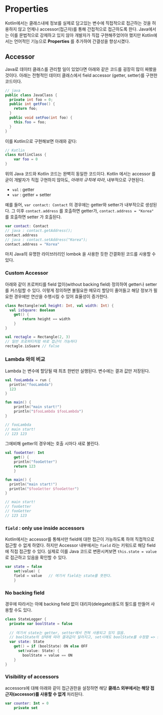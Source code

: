 Properties
====

Kotlin에서는 클래스내에 정보를 실제로 담고있는 변수에 직접적으로 접근하는 것을 허용하지 않고 언제나 accessor(접근자)를 통해 간접적으로 접근하도록 한다. Java에서는 이를 문법적으로 강제하고 있지 않아 개발자가 직접 구현해주었어야 했지만 Kotlin에서는 언어적인 기능으로 **Properties** 를 추가하여 간결성을 향상시켰다.

## Accessor

Java로 데이터 클래스를 관리할 일이 있었다면 아래와 같은 코드를 굉장히 많이 짜봤을 것이다. 아래는 전형적인 데이터 클래스에서 field accessor (getter, setter)를 구현한 코드이다.

```java
// java
public class JavaClass {
  private int foo = 0;
  public int getFoo() {
    return foo;
  }
  public void setFoo(int foo) {
    this.foo = foo;
  }
}
```

이를 Kotlin으로 구현해보면 아래와 같다:

```kotlin
// Kotlin
class KotlinClass {
	var foo = 0
}
```

위의 Java 코드와 Kotlin 코드는 완벽히 동일한 코드이다. Kotlin 에서는 accessor 를 굳이 개발자가 직접 구현하지 않아도, *아래의 규칙에 따라*, 내부적으로 구현된다.

- `val` : getter
- `var` : getter + setter

예를 들어, `var contact: Contact` 의 경우에는 getter와 setter가 내부적으로 생성된다. 그 이후 `contact.address` 를 호출하면 getter가, `contact.address = "Korea"` 를 호출하면 setter 가 호출된다.

```kotlin
var contact: Contact
// java : contact.getAddress();
contact.address
// java : contact.setAddress("Korea");
contact.address = "Korea"
```

마치 Java의 유명한 라이브러리인 lombok 을 사용한 듯한 간결화된 코드를 사용할 수 있다.

### Custom Accessor

아래와 같이 프로퍼티를 field 없이(without backing field) 정의하여 getter나 setter를 커스텀할 수 있다. 이렇게 정의하면 불필요한 메모리 할당이 줄어들고 해당 정보가 필요한 경우에만 연산을 수행시킬 수 있어 효율성이 증가한다.

```kotlin
class Rectangle(val height: Int, val width: Int) {
  val isSquare: Boolean
  	get() {
    	return height == width
  	}
}

val rectagle = Rectangle(2, 3)
// 일반 프로퍼티처럼 바로 접근이 가능하다
rectagle.isSuare // false
```

### Lambda 와의 비교

Lambda 는 변수에 할당될 때 최초 한번만 실행된다. 변수에는 결과 값만 저장된다.

```kotlin
val fooLambda = run {
  println("fooLambda")
  123
}

fun main() {
	println("main start!")
	println("$fooLambda $fooLambda")
}

// fooLambda
// main start!
// 123 123
```

그에비해 getter의 경우에는 호출 시마다 새로 불린다.

```kotlin
val fooGetter: Int
	get() {
  	println("fooGetter")
    return 123
	}

fun main() {
  println("main start!")
  println("$fooGetter $fooGetter")
}

// main start!
// fooGetter
// fooGetter
// 123 123
```

### `field` : only use inside accessors

Kotlin에서는 accessor를 통해서만 field에 대한 접근이 가능하도록 하여 직접적으로 접근할 수 없게 하였다. 하지만 Accessor 내부에서는 `field` 라는 키워드로 해당 field에 직접 접근할 수 있다. 실제로 이를 Java 코드로 변환시켜보면 `this.state = value` 로 접근하고 있음을 확인할 수 있다.

```kotlin
var state = false
	set(value) {
  	field = value	// 여기서 field는 state를 뜻한다.
	}
```

### No backing field

경우에 따라서는 아예 backing field 없이 대리자(delegate)용도의 필드를 만들어 사용할 수도 있다.

```kotlin
class StateLogger {
  private var boolState = false
  
  // 여기서 state는 getter, setter에서 전혀 사용되고 있지 않음.
  // boolState의 상태에 따라 결과값이 달라지고, set시에도 boolState를 수정함 => state는 boolState의 공개된 대리자 역할을 한다
  var state: State
  	get() = if (boolState) ON else OFF
	  set(value: State) {
    	boolState = value == ON
  	}
}
```

### Visibility of accessors

accessors에 대해 아래와 같이 접근권한을 설정하면 해당 **클래스 외부에서는 해당 접근자(accessor)를 사용할 수 없게** 처리된다.

```kotlin
var counter: Int = 0
	private set
```


